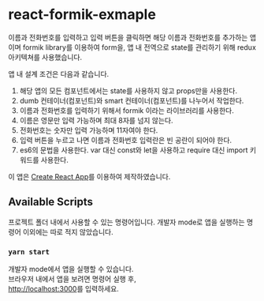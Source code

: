 # react-formik-exmaple

이름과 전화번호를 입력하고 입력 버튼을 클릭하면 해당 이름과 전화번호를 추가하는 앱이며
formik library를 이용하여 form을, 앱 내 전역으로 state를 관리하기 위해 redux 아키텍쳐를 사용했습니다.


앱 내 설계 조건은 다음과 같습니다.

1. 해당 앱의 모든 컴포넌트에서는 state를 사용하지 않고 props만을 사용한다. 
2. dumb 컨테이너(컴포넌트)와 smart 컨테이너(컴포넌트)를 나누어서 작업한다. 
3. 이름과 전화번호를 입력하기 위해서 formik 이라는 라이브러리를 사용한다. 
4. 이름은 영문만 입력 가능하며 최대 8자를 넘지 않는다. 
5. 전화번호는 숫자만 입력 가능하며 11자여야 한다. 
6. 입력 버튼을 누르고 나면 이름과 전화번호 입력란은 빈 공란이 되어야 한다. 
7. es6의 문법을 사용한다. var 대신 const와 let을 사용하고 require 대신 import 키워드를 사용한다. 

이 앱은 [Create React App](https://github.com/facebook/create-react-app)를 이용하여 제작하였습니다.


## Available Scripts

프로젝트 폴더 내에서 사용할 수 있는 명령어입니다.
개발자 mode로 앱을 실행하는 명령어 이외에는 따로 적지 않았습니다.

### `yarn start`

개발자 mode에서 앱을 실행할 수 있습니다.<br>
브라우저 내에서 앱을 보려면 명령어 실행 후,<br>
[http://localhost:3000](http://localhost:3000)를 입력하세요.

